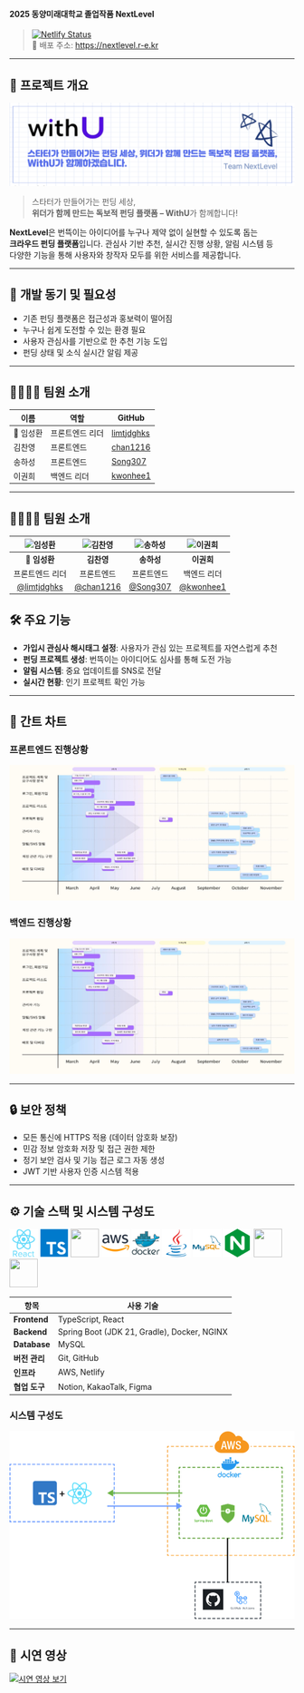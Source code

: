 #### 2025 동양미래대학교 졸업작품 NextLevel

> [![Netlify Status](https://api.netlify.com/api/v1/badges/9fb76ea9-1e33-41f8-8210-562a73e02a42/deploy-status)](https://app.netlify.com/sites/with-you-official/deploys)  
> 🔗 배포 주소: https://nextlevel.r-e.kr

---

## 📌 프로젝트 개요

![타이틀](https://github.com/DMU-NextLevel/.github/blob/main/profile/%E1%84%90%E1%85%A1%E1%84%8B%E1%85%B5%E1%84%90%E1%85%B3%E1%86%AF.png?raw=true)

> 스타터가 만들어가는 펀딩 세상,  
> **위더가 함께 만드는 독보적 펀딩 플랫폼 – WithU**가 함께합니다!

**NextLevel**은 번뜩이는 아이디어를 누구나 제약 없이 실현할 수 있도록 돕는  
**크라우드 펀딩 플랫폼**입니다. 관심사 기반 추천, 실시간 진행 상황, 알림 시스템 등  
다양한 기능을 통해 사용자와 창작자 모두를 위한 서비스를 제공합니다.

---

## 🧠 개발 동기 및 필요성

- 기존 펀딩 플랫폼은 접근성과 홍보력이 떨어짐  
- 누구나 쉽게 도전할 수 있는 환경 필요  
- 사용자 관심사를 기반으로 한 추천 기능 도입  
- 펀딩 상태 및 소식 실시간 알림 제공  

---

## 👨‍👩‍👧‍👦 팀원 소개

| 이름 | 역할 | GitHub |
|------|------|--------|
| 👑 임성환 | 프론트엔드 리더 | [limtjdghks](https://github.com/limtjdghks) |
| 김찬영 | 프론트엔드 | [chan1216](https://github.com/chan1216) |
| 송하성 | 프론트엔드 | [Song307](https://github.com/Song307) |
| 이권희 | 백엔드 리더 | [kwonhee1](https://github.com/kwonhee1) |

---
## 👨‍👩‍👧‍👦 팀원 소개

| ![임성환](https://avatars.githubusercontent.com/u/84004766?v=4) | ![김찬영](https://avatars.githubusercontent.com/u/201891690?v=4) | ![송하성](https://avatars.githubusercontent.com/u/171139330?v=4) | ![이권희](https://avatars.githubusercontent.com/u/126564538?s=130&v=4) |
|:--:|:--:|:--:|:--:|
| 👑 **임성환** | **김찬영** | **송하성** | **이권희** |
| 프론트엔드 리더 | 프론트엔드 | 프론트엔드 | 백엔드 리더 |
| [@limtjdghks](https://github.com/limtjdghks) | [@chan1216](https://github.com/chan1216) | [@Song307](https://github.com/Song307) | [@kwonhee1](https://github.com/kwonhee1) |



## 🛠 주요 기능

- **가입시 관심사 해시태그 설정**: 사용자가 관심 있는 프로젝트를 자연스럽게 추천
- **펀딩 프로젝트 생성**: 번뜩이는 아이디어도 심사를 통해 도전 가능
- **알림 시스템**: 중요 업데이트를 SNS로 전달
- **실시간 현황**: 인기 프로젝트 확인 가능

---

## 📅 간트 차트

### 프론트엔드 진행상황
![프론트 간트차트](https://github.com/DMU-NextLevel/.github/blob/main/profile/%E1%84%87%E1%85%A2%E1%86%A8%E1%84%8B%E1%85%A6%E1%86%AB%E1%84%83%E1%85%B3_%E1%84%80%E1%85%A1%E1%86%AB%E1%84%90%E1%85%B3%E1%84%8E%E1%85%A1%E1%84%90%E1%85%B3.png?raw=true)

### 백엔드 진행상황
![백엔드 간트차트](https://github.com/DMU-NextLevel/.github/blob/main/profile/%E1%84%87%E1%85%A2%E1%86%A8%E1%84%8B%E1%85%A6%E1%86%AB%E1%84%83%E1%85%B3_%E1%84%80%E1%85%A1%E1%86%AB%E1%84%90%E1%85%B3%E1%84%8E%E1%85%A1%E1%84%90%E1%85%B3.png?raw=true)

---

## 🔒 보안 정책

- 모든 통신에 HTTPS 적용 (데이터 암호화 보장)
- 민감 정보 암호화 저장 및 접근 권한 제한
- 정기 보안 검사 및 기능 접근 로그 자동 생성
- JWT 기반 사용자 인증 시스템 적용

---

## ⚙ 기술 스택 및 시스템 구성도


<img src="https://raw.githubusercontent.com/devicons/devicon/master/icons/react/react-original-wordmark.svg" width="50" height="50" />
<img src="https://raw.githubusercontent.com/devicons/devicon/master/icons/typescript/typescript-original.svg" width="50" height="50" />
<img src="https://www.vectorlogo.zone/logos/springio/springio-icon.svg" width="50" height="50" />
<img src="https://raw.githubusercontent.com/devicons/devicon/master/icons/amazonwebservices/amazonwebservices-original-wordmark.svg" width="50" height="50" />
<img src="https://raw.githubusercontent.com/devicons/devicon/master/icons/docker/docker-original-wordmark.svg" width="50" height="50" />
<img src="https://raw.githubusercontent.com/devicons/devicon/master/icons/java/java-original.svg" width="50" height="50" />
<img src="https://raw.githubusercontent.com/devicons/devicon/master/icons/mysql/mysql-original-wordmark.svg" width="50" height="50" />
<img src="https://raw.githubusercontent.com/devicons/devicon/master/icons/nginx/nginx-original.svg" width="50" height="50" />
<img src="https://cdn.jsdelivr.net/gh/devicons/devicon/icons/github/github-original.svg" width="50" height="50" />
<img src="https://www.vectorlogo.zone/logos/figma/figma-icon.svg" width="50" height="50" />



| 항목 | 사용 기술 |
|------|-----------|
| **Frontend** | TypeScript, React |
| **Backend** | Spring Boot (JDK 21, Gradle), Docker, NGINX |
| **Database** | MySQL |
| **버전 관리** | Git, GitHub |
| **인프라** | AWS, Netlify |
| **협업 도구** | Notion, KakaoTalk, Figma |

### 시스템 구성도

![시스템 구성도](https://github.com/DMU-NextLevel/.github/blob/main/profile/%E1%84%89%E1%85%B5%E1%84%89%E1%85%B3%E1%84%90%E1%85%A6%E1%86%B7%E1%84%80%E1%85%AE%E1%84%89%E1%85%A5%E1%86%BC%E1%84%83%E1%85%A9.png?raw=true)

---

## 🎥 시연 영상

[![시연 영상 보기](https://img.youtube.com/vi/XdvNQHc-TbQ/maxresdefault.jpg)](https://www.youtube.com/watch?v=XdvNQHc-TbQ)
